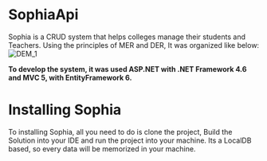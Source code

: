 # SophiaApi

Sophia is a CRUD system that helps colleges manage their students and Teachers. Using the principles of MER and DER, It was organized like below:
![DEM_1](https://user-images.githubusercontent.com/39472634/126334654-3e3e8909-c3cf-45d3-a810-5186251670b1.jpeg)

**To develop the system, it was used ASP.NET with .NET Framework 4.6 and MVC 5, with EntityFramework 6.**


# Installing Sophia
 To installing Sophia, all you need to do is clone the project, Build the Solution into your IDE and run the project into your machine. Its a LocalDB based, so every data will be memorized in your machine.

